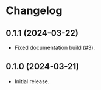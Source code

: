 # Changelog

## 0.1.1 (2024-03-22)

* Fixed documentation build (#3).

## 0.1.0 (2024-03-21)

* Initial release.